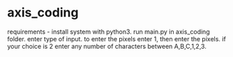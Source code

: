 # axis_coding
requirements - install system with python3.
run main.py in axis_coding folder. enter type of input. to enter the pixels enter 1, then enter the pixels. if your choice is 2 enter any number of characters between A,B,C,1,2,3.
